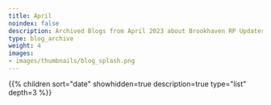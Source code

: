 ```yaml
---
title: April
noindex: false
description: Archived Blogs from April 2023 about Brookhaven RP Updates, exciting news, and new findings
type: blog_archive
weight: 4
images:
- images/thumbnails/blog_splash.png
---
```




{{% children sort="date" showhidden=true description=true type="list" depth=3 %}}
